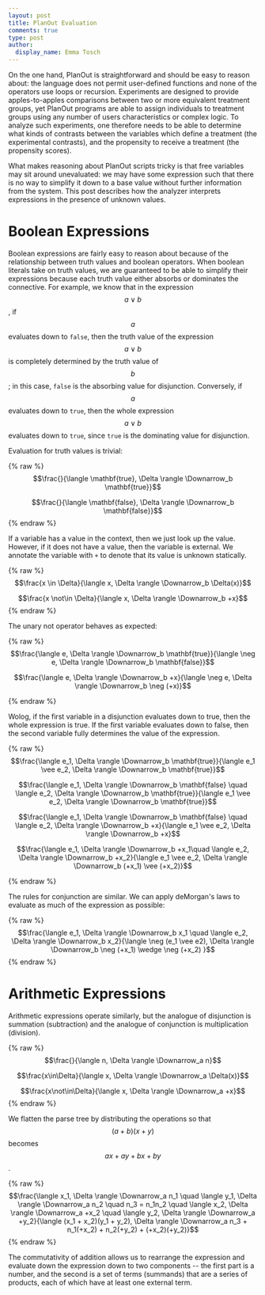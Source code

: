 ```yaml
---
layout: post
title: PlanOut Evaluation
comments: true
type: post
author:
  display_name: Emma Tosch
---
```


On the one hand, PlanOut is straightforward and should be easy to reason about: the language does not permit user-defined functions and none of the operators use loops or recursion. Experiments are designed to provide apples-to-apples comparisons between
two or more equivalent treatment groups, yet PlanOut programs are able to assign individuals to treatment groups using any number of users characteristics or
complex logic.  To analyze such experiments, one therefore needs to be able to
determine what kinds of contrasts between the variables which define a treatment
(the experimental contrasts), and the propensity to receive a treatment (the propensity scores).

What makes reasoning about PlanOut scripts tricky is that free variables may sit around unevaluated: we may have some expression such that there is no way to simplify it down to a base value without further information from the system. This post describes how the analyzer interprets expressions in the presence of unknown values.

<!--summary-->

# Boolean Expressions

Boolean expressions are fairly easy to reason about because of the relationship between truth values and boolean operators. When boolean literals take on truth values, we are guaranteed to be able to simplify their expressions because each truth value either absorbs or dominates the connective. For example, we know that in the expression $$a \vee b$$, if $$a$$ evaluates down to `false`, then the truth value of the expression $$a \vee b$$ is completely determined by the truth value of $$b$$; in this case, `false` is the absorbing value for disjunction. Conversely, if $$a$$ evaluates down to `true`, then the whole expression $$a \vee b$$ evaluates down to `true`, since `true` is the dominating value for disjunction.

Evaluation for truth values is trivial:

{% raw %}
$$\frac{}{\langle \mathbf{true}, \Delta \rangle \Downarrow_b \mathbf{true}}$$

$$\frac{}{\langle \mathbf{false}, \Delta \rangle \Downarrow_b \mathbf{false}}$$
{% endraw %}

If a variable has a value in the context, then we just look up the value. However, if it does not have a value, then the variable is external. We annotate the variable with `+` to denote that its value is unknown statically.

{% raw %}
$$\frac{x \in \Delta}{\langle x, \Delta \rangle \Downarrow_b \Delta(x)}$$

$$\frac{x \not\in \Delta}{\langle x, \Delta \rangle \Downarrow_b +x}$$
{% endraw %}

The unary not operator behaves as expected:

{% raw %}
$$\frac{\langle e, \Delta  \rangle \Downarrow_b \mathbf{true}}{\langle \neg e, \Delta \rangle \Downarrow_b \mathbf{false}}$$

$$\frac{\langle e, \Delta \rangle \Downarrow_b +x}{\langle \neg e, \Delta \rangle \Downarrow_b \neg (+x)}$$

{% endraw %}

Wolog, if the first variable in a disjunction evaluates down to true, then the whole expression is true. If the first variable evaluates down to false, then the second variable fully determines the value of the expression.

{% raw %}
$$\frac{\langle e_1, \Delta \rangle \Downarrow_b \mathbf{true}}{\langle e_1 \vee e_2, \Delta \rangle \Downarrow_b \mathbf{true}}$$

$$\frac{\langle e_1, \Delta \rangle \Downarrow_b \mathbf{false} \quad \langle e_2, \Delta \rangle \Downarrow_b \mathbf{true}}{\langle e_1 \vee e_2, \Delta \rangle \Downarrow_b \mathbf{true}}$$

$$\frac{\langle e_1, \Delta \rangle \Downarrow_b \mathbf{false} \quad \langle e_2, \Delta \rangle \Downarrow_b +x}{\langle e_1 \vee e_2, \Delta \rangle \Downarrow_b +x}$$

$$\frac{\langle e_1, \Delta \rangle \Downarrow_b +x_1\quad \langle e_2, \Delta \rangle \Downarrow_b +x_2}{\langle e_1 \vee e_2, \Delta \rangle \Downarrow_b (+x_1) \vee (+x_2)}$$

{% endraw %}

The rules for conjunction are similar. We can apply deMorgan's laws to evaluate as much of the expression as possible:

{% raw %}
$$\frac{\langle e_1, \Delta \rangle \Downarrow_b x_1 \quad \langle e_2, \Delta \rangle \Downarrow_b x_2}{\langle \neg (e_1 \vee e2), \Delta \rangle \Downarrow_b \neg (+x_1) \wedge \neg (+x_2) }$$
{% endraw %}

# Arithmetic Expressions

Arithmetic expressions operate similarly, but the analogue of disjunction is summation (subtraction) and the analogue of conjunction is multiplication (division).

{% raw %}
$$\frac{}{\langle n, \Delta \rangle \Downarrow_a n}$$

$$\frac{x\in\Delta}{\langle x, \Delta \rangle \Downarrow_a \Delta(x)}$$

$$\frac{x\not\in\Delta}{\langle x, \Delta \rangle \Downarrow_a +x}$$
{% endraw %}

We flatten the parse tree by distributing the operations so that $$(a + b)(x + y)$$ becomes $$ax + ay + bx + by$$.

{% raw %}
$$\frac{\langle x_1, \Delta \rangle \Downarrow_a n_1 \quad \langle y_1, \Delta \rangle \Downarrow_a n_2 \quad n_3 = n_1n_2 \quad \langle x_2, \Delta \rangle \Downarrow_a +x_2 \quad \langle y_2, \Delta \rangle \Downarrow_a +y_2}{\langle (x_1 + x_2)(y_1 + y_2), \Delta \rangle \Downarrow_a n_3 + n_1(+x_2) + n_2(+y_2) + (+x_2)(+y_2)}$$
{% endraw %}

The commutativity of addition allows us to rearrange the expression and evaluate down the expression down to two components -- the first part is a number, and the second is a set of terms (summands) that are a series of products, each of which have at least one external term.
